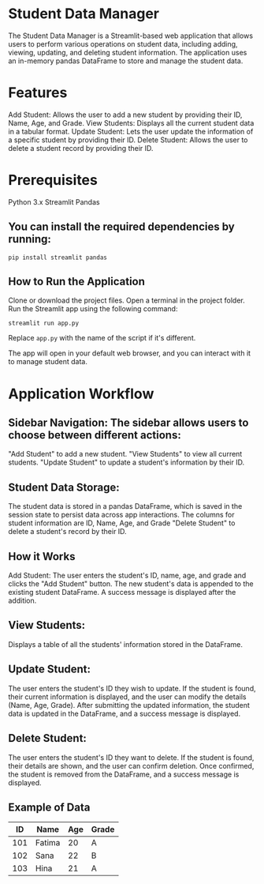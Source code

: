 # Student Data Manager

The Student Data Manager is a Streamlit-based web application that allows users to perform various operations on student data, including adding, viewing, updating, and deleting student information. The application uses an in-memory pandas DataFrame to store and manage the student data.

# Features

Add Student: Allows the user to add a new student by providing their ID, Name, Age, and Grade.
View Students: Displays all the current student data in a tabular format.
Update Student: Lets the user update the information of a specific student by providing their ID.
Delete Student: Allows the user to delete a student record by providing their ID.

# Prerequisites

Python 3.x
Streamlit
Pandas

## You can install the required dependencies by running:
```
pip install streamlit pandas
```
## How to Run the Application

Clone or download the project files.
Open a terminal in the project folder.
Run the Streamlit app using the following command:

```
streamlit run app.py
```

Replace ``app.py`` with the name of the script if it's different.

The app will open in your default web browser, and you can interact with it to manage student data.

# Application Workflow
## Sidebar Navigation: The sidebar allows users to choose between different actions:

"Add Student" to add a new student.
"View Students" to view all current students.
"Update Student" to update a student's information by their ID.

## Student Data Storage:

The student data is stored in a pandas DataFrame, which is saved in the session state to persist data across app interactions.
The columns for student information are ID, Name, Age, and Grade
"Delete Student" to delete a student's record by their ID.

##  How it Works

Add Student:
The user enters the student's ID, name, age, and grade and clicks the "Add Student" button.
The new student's data is appended to the existing student DataFrame.
A success message is displayed after the addition.

## View Students:
Displays a table of all the students' information stored in the DataFrame.

## Update Student:
The user enters the student's ID they wish to update.
If the student is found, their current information is displayed, and the user can modify the details (Name, Age, Grade).
After submitting the updated information, the student data is updated in the DataFrame, and a success message is displayed.

## Delete Student:
The user enters the student's ID they want to delete.
If the student is found, their details are shown, and the user can confirm deletion.
Once confirmed, the student is removed from the DataFrame, and a success message is displayed.

## Example of Data

| ID   | Name    | Age | Grade |
|------|---------|-----|-------|
| 101  | Fatima  | 20  | A     |
| 102  | Sana    | 22  | B     |
| 103  | Hina    | 21  | A     |

